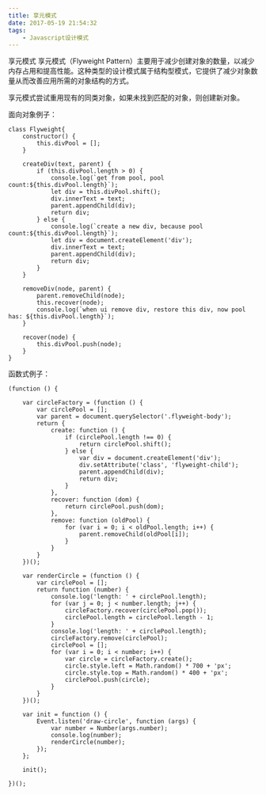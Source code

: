 ```yaml
---
title: 享元模式
date: 2017-05-19 21:54:32
tags:
	- Javascript设计模式
---
```




享元模式
享元模式（Flyweight Pattern）主要用于减少创建对象的数量，以减少内存占用和提高性能。这种类型的设计模式属于结构型模式，它提供了减少对象数量从而改善应用所需的对象结构的方式。

享元模式尝试重用现有的同类对象，如果未找到匹配的对象，则创建新对象。

<!--more-->

面向对象例子：

	class Flyweight{
		constructor() {
			this.divPool = [];
		}
	
		createDiv(text, parent) {
			if (this.divPool.length > 0) {
				console.log(`get from pool, pool count:${this.divPool.length}`);
				let div = this.divPool.shift();
				div.innerText = text;
				parent.appendChild(div);
				return div;
			} else {
				console.log(`create a new div, because pool count:${this.divPool.length}`);
				let div = document.createElement('div');
				div.innerText = text;
				parent.appendChild(div);
				return div;
			}
		}
	  
		removeDiv(node, parent) {
			parent.removeChild(node);
			this.recover(node);
			console.log(`when ui remove div, restore this div, now pool has: ${this.divPool.length}`);
		}
	  
		recover(node) {
			this.divPool.push(node);
		}
	}
函数式例子：

	(function () {
	
	    var circleFactory = (function () {
	        var circlePool = [];
	        var parent = document.querySelector('.flyweight-body');
	        return {
	            create: function () {
	                if (circlePool.length !== 0) {
	                    return circlePool.shift();
	                } else {
	                    var div = document.createElement('div');
	                    div.setAttribute('class', 'flyweight-child');
	                    parent.appendChild(div);
	                    return div;
	                }
	            },
	            recover: function (dom) {
	                return circlePool.push(dom);
	            },
	            remove: function (oldPool) {
	                for (var i = 0; i < oldPool.length; i++) {
	                    parent.removeChild(oldPool[i]);
	                }
	            }
	        }
	    })();
	
	    var renderCircle = (function () {
	        var circlePool = [];
	        return function (number) {
	            console.log('length: ' + circlePool.length);
	            for (var j = 0; j < number.length; j++) {
	                circleFactory.recover(circlePool.pop());
	                circlePool.length = circlePool.length - 1;
	            }
	            console.log('length: ' + circlePool.length);
	            circleFactory.remove(circlePool);
	            circlePool = [];
	            for (var i = 0; i < number; i++) {
	                var circle = circleFactory.create();
	                circle.style.left = Math.random() * 700 + 'px';
	                circle.style.top = Math.random() * 400 + 'px';
	                circlePool.push(circle);
	            }
	        }
	    })();
	
	    var init = function () {
	        Event.listen('draw-circle', function (args) {
	            var number = Number(args.number);
	            console.log(number);
	            renderCircle(number);
	        });
	    };
	
	    init();
	
	})();